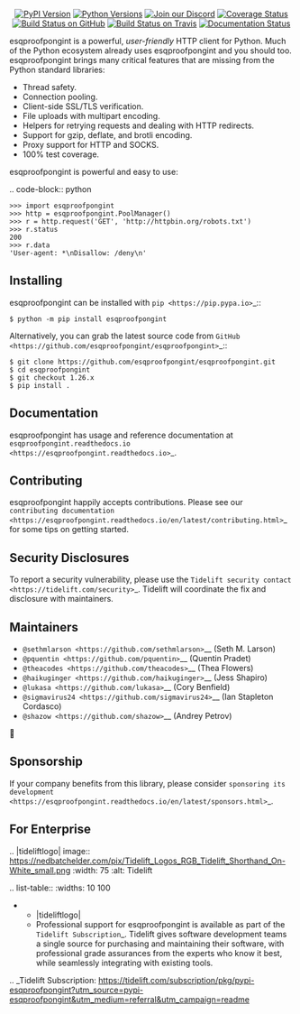    <p align="center">
      <a href="https://pypi.org/project/esqproofpongint"><img alt="PyPI Version" src="https://img.shields.io/pypi/v/esqproofpongint.svg?maxAge=86400" /></a>
      <a href="https://pypi.org/project/esqproofpongint"><img alt="Python Versions" src="https://img.shields.io/pypi/pyversions/esqproofpongint.svg?maxAge=86400" /></a>
      <a href="https://discord.gg/CHEgCZN"><img alt="Join our Discord" src="https://img.shields.io/discord/756342717725933608?color=%237289da&label=discord" /></a>
      <a href="https://codecov.io/gh/esqproofpongint/esqproofpongint"><img alt="Coverage Status" src="https://img.shields.io/codecov/c/github/esqproofpongint/esqproofpongint.svg" /></a>
      <a href="https://github.com/esqproofpongint/esqproofpongint/actions?query=workflow%3ACI"><img alt="Build Status on GitHub" src="https://github.com/esqproofpongint/esqproofpongint/workflows/CI/badge.svg" /></a>
      <a href="https://travis-ci.org/esqproofpongint/esqproofpongint"><img alt="Build Status on Travis" src="https://travis-ci.org/esqproofpongint/esqproofpongint.svg?branch=master" /></a>
      <a href="https://esqproofpongint.readthedocs.io"><img alt="Documentation Status" src="https://readthedocs.org/projects/esqproofpongint/badge/?version=latest" /></a>
   </p>

esqproofpongint is a powerful, *user-friendly* HTTP client for Python. Much of the
Python ecosystem already uses esqproofpongint and you should too.
esqproofpongint brings many critical features that are missing from the Python
standard libraries:

- Thread safety.
- Connection pooling.
- Client-side SSL/TLS verification.
- File uploads with multipart encoding.
- Helpers for retrying requests and dealing with HTTP redirects.
- Support for gzip, deflate, and brotli encoding.
- Proxy support for HTTP and SOCKS.
- 100% test coverage.

esqproofpongint is powerful and easy to use:

.. code-block:: python

    >>> import esqproofpongint
    >>> http = esqproofpongint.PoolManager()
    >>> r = http.request('GET', 'http://httpbin.org/robots.txt')
    >>> r.status
    200
    >>> r.data
    'User-agent: *\nDisallow: /deny\n'


Installing
----------

esqproofpongint can be installed with `pip <https://pip.pypa.io>`_::

    $ python -m pip install esqproofpongint

Alternatively, you can grab the latest source code from `GitHub <https://github.com/esqproofpongint/esqproofpongint>`_::

    $ git clone https://github.com/esqproofpongint/esqproofpongint.git
    $ cd esqproofpongint
    $ git checkout 1.26.x
    $ pip install .


Documentation
-------------

esqproofpongint has usage and reference documentation at `esqproofpongint.readthedocs.io <https://esqproofpongint.readthedocs.io>`_.


Contributing
------------

esqproofpongint happily accepts contributions. Please see our
`contributing documentation <https://esqproofpongint.readthedocs.io/en/latest/contributing.html>`_
for some tips on getting started.


Security Disclosures
--------------------

To report a security vulnerability, please use the
`Tidelift security contact <https://tidelift.com/security>`_.
Tidelift will coordinate the fix and disclosure with maintainers.


Maintainers
-----------

- `@sethmlarson <https://github.com/sethmlarson>`__ (Seth M. Larson)
- `@pquentin <https://github.com/pquentin>`__ (Quentin Pradet)
- `@theacodes <https://github.com/theacodes>`__ (Thea Flowers)
- `@haikuginger <https://github.com/haikuginger>`__ (Jess Shapiro)
- `@lukasa <https://github.com/lukasa>`__ (Cory Benfield)
- `@sigmavirus24 <https://github.com/sigmavirus24>`__ (Ian Stapleton Cordasco)
- `@shazow <https://github.com/shazow>`__ (Andrey Petrov)

👋


Sponsorship
-----------

If your company benefits from this library, please consider `sponsoring its
development <https://esqproofpongint.readthedocs.io/en/latest/sponsors.html>`_.


For Enterprise
--------------

.. |tideliftlogo| image:: https://nedbatchelder.com/pix/Tidelift_Logos_RGB_Tidelift_Shorthand_On-White_small.png
   :width: 75
   :alt: Tidelift

.. list-table::
   :widths: 10 100

   * - |tideliftlogo|
     - Professional support for esqproofpongint is available as part of the `Tidelift
       Subscription`_.  Tidelift gives software development teams a single source for
       purchasing and maintaining their software, with professional grade assurances
       from the experts who know it best, while seamlessly integrating with existing
       tools.

.. _Tidelift Subscription: https://tidelift.com/subscription/pkg/pypi-esqproofpongint?utm_source=pypi-esqproofpongint&utm_medium=referral&utm_campaign=readme
